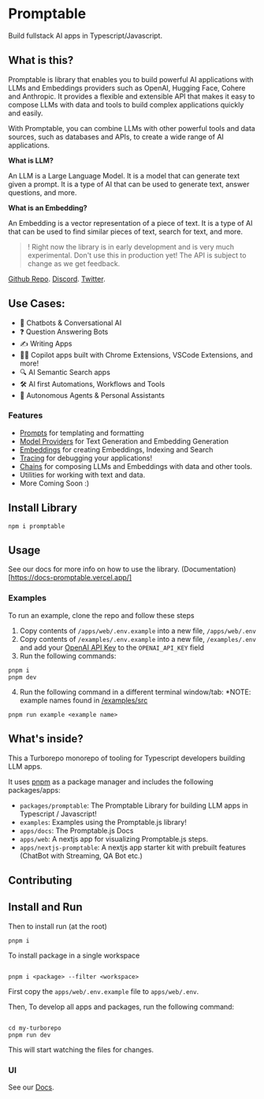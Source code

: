 # Promptable

Build fullstack AI apps in Typescript/Javascript.

## What is this?

Promptable is library that enables you to build powerful AI applications with LLMs and Embeddings providers such as OpenAI, Hugging Face, Cohere and Anthropic. It provides a flexible and extensible API that makes it easy to compose LLMs with data and tools to build complex applications quickly and easily.

With Promptable, you can combine LLMs with other powerful tools and data sources, such as databases and APIs, to create a wide range of AI applications.

**What is LLM?**

An LLM is a Large Language Model. It is a model that can generate text given a prompt. It is a type of AI that can be used to generate text, answer questions, and more.

**What is an Embedding?**

An Embedding is a vector representation of a piece of text. It is a type of AI that can be used to find similar pieces of text, search for text, and more.

> ! Right now the library is in early development and is very much experimental. Don't use this in production yet! The API is subject to change as we get feedback.

[Github Repo](https://github.com/cfortuner/promptable).
[Discord](https://discord.gg/SYmACWTf6V).
[Twitter](https://twitter.com/promptableai).

## Use Cases:

- 💬 Chatbots & Conversational AI
- ❓ Question Answering Bots
- ✍️ Writing Apps
- 🧑‍✈️ Copilot apps built with Chrome Extensions, VSCode Extensions, and more!
- 🔍 AI Semantic Search apps
- 🛠️ AI first Automations, Workflows and Tools
- 🤖 Autonomous Agents & Personal Assistants

### Features

- [Prompts](./apps/docs/docs/modules/prompts.md) for templating and formatting
- [Model Providers](./apps/docs/docs/modules/model-providers.md) for Text Generation and Embedding Generation
- [Embeddings](./apps/docs/docs/modules/embeddings.md) for creating Embeddings, Indexing and Search
- [Tracing](./apps/docs/docs/modules/tracing.md) for debugging your applications!
- [Chains](./apps/docs/docs/modules/chains.md) for composing LLMs and Embeddings with data and other tools.
- Utilities for working with text and data.
- More Coming Soon :)

## Install Library

`npm i promptable`

## Usage

See our docs for more info on how to use the library.
(Documentation)[https://docs-promptable.vercel.app/]

### Examples

To run an example, clone the repo and follow these steps
1. Copy contents of `/apps/web/.env.example` into a new file, `/apps/web/.env`
2. Copy contents of `/examples/.env.example` into a new file, `/examples/.env` and add your [OpenAI API Key](https://openai.com/api/) to the `OPENAI_API_KEY` field
3. Run the following commands:
```
pnpm i
pnpm dev
```
4. Run the following command in a different terminal window/tab:
   *NOTE: example names found in [/examples/src](https://github.com/cfortuner/promptable/tree/main/examples/src)
```
pnpm run example <example name>
```

## What's inside?

This a Turborepo monorepo of tooling for Typescript developers building LLM apps.

It uses [pnpm](https://pnpm.io) as a package manager and includes the following packages/apps:

- `packages/promptable`: The Promptable Library for building LLM apps in Typescript / Javascript!
- `examples`: Examples using the Promptable.js library!
- `apps/docs`: The Promptable.js Docs
- `apps/web`: A nextjs app for visualizing Promptable.js steps.
- `apps/nextjs-promptable`: A nextjs app starter kit with prebuilt features (ChatBot with Streaming, QA Bot etc.)
## Contributing

## Install and Run

Then to install run (at the root)

```
pnpm i

```

To install package in a single workspace

```

pnpm i <package> --filter <workspace>

```

First copy the `apps/web/.env.example` file to `apps/web/.env`.

Then, To develop all apps and packages, run the following command:

```

cd my-turborepo
pnpm run dev

```

This will start watching the files for changes.

### UI

See our [Docs](https://docs-promptable.vercel.app/docs/modules/tracing#tracing-ui).

